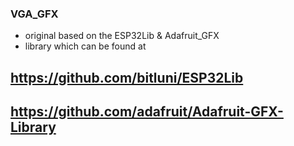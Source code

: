 ### VGA_GFX

 * original based on the ESP32Lib & Adafruit_GFX
 * library which can be found at    
##  https://github.com/bitluni/ESP32Lib
##   https://github.com/adafruit/Adafruit-GFX-Library
 

